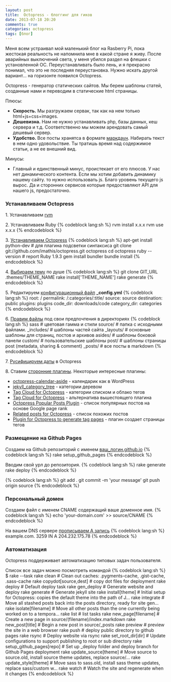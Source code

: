 ```yaml
---
layout: post
title:  Octopress - блоггинг для гиков
date: 2013-07-18 20:20
comments: true
categories: octopress
tags: [блог]
---
```

Меня всем устраивал мой маленький блог на Rasberry Pi, пока жестокая реальность не напомнила мне в какой стране я живу. После аварийных выключений света, у меня убился раздел на флешки с установленной ОС. Переустанавливать было лень, и я прекрасно понимал, что это не последняя переустановка. Нужно искать другой вариант... на горизонте появился Octopress.

<!-- more -->

Octopress - генератор статических сайтов. Мы берем шаблоны статей, созданные нами и переводим в статические html страницы.

Плюсы:

* **Скорость.** Мы разгружаем сервак, так как на нем только html+js+css+images. 
* **Дешевизна.** Нам не нужно устанавливать php, базы данных, кеш сервера и т.д. Соответственно мы можем арендовать самый дешевый сервер.
* **Удобство.** Все посты хранятса в формате [маркдаун](http://ru.wikipedia.org/wiki/Markdown). Набирать текст в нем одно удовольствие. Ты тратишь время над содержимое статьи, а не ее внешний вид.

Минусы:

* Главный и единственный минус, проистекает от его плюсов. У нас нет динамического контента. Если мы хотим добавить динамику нашему сайту. то нужно использовать js. Благо уровень текущего js вырос. Да и сторонних сервисов которые предоставляют API для нашего js, предостаточно.

### Устанавливаем Octopress

1\. Устанавливаем [rvm](https://rvm.beginrescueend.com/rvm/install/)

2\. Устанавливаем Ruby
{% codeblock lang:sh %}
rvm install x.x.x
rvm use x.x.x
{% endcodeblock %}

3\. [Устанавливаем Octopress](http://octopress.org/docs/setup/)
{% codeblock lang:sh %}
apt-get install python-dev # для плагина подсветки синтаксиса
git clone git://github.com/imathis/octopress.git octopress
cd octopress 
ruby --version # report Ruby 1.9.3
gem install bundler
bundle install
{% endcodeblock %}

4\. [Выбираем тему](https://github.com/imathis/octopress/wiki/3rd-Party-Octopress-Themes) по душе
{% codeblock lang:sh %}
git clone GIT_URL .themes/THEME_NAME
rake install['THEME_NAME']
rake generate
{% endcodeblock %}

5\. Редактируем [конфигурационный файл](http://octopress.org/docs/configuring/) **_config.yml**
{% codeblock lang:sh %}
root: /
permalink: /:categories/:title/
source: source
destination: public
plugins: plugins
code_dir: downloads/code
category_dir: categories
{% endcodeblock %}

6\. [Правим файлы](http://octopress.org/docs/theme/template/) под свои предпочтения в директориях
{% codeblock lang:sh %}
sass 						# цветовая гамма и стили
source/ 					# папка с исходными файлами. 
		_includes/    		# шаблоны частей сайта
		_layouts/     		# основные шаблоны для страниц, постов и архивов
				asides/		# шаблоны боковой панели
				custom/		# пользовательские шаблоны
				post/		# шаблоны страницы post (metadata, sharing & comment)
		_posts/    			# все посты в markdown
{% endcodeblock %}


7\. [Русифицируем даты](http://maxmikheev.ru/blog/2012/07/13/russian-dates-in-octopress/) в Octopress 

8\. Ставим [сторонние плагины](https://github.com/imathis/octopress/wiki/3rd-party-plugins). Некоторые интересные плагины:

* [octopress-calendar-aside](https://github.com/neerajcse/octopress-calendar-aside) - календарик как в WordPress
* [jekyll_category_tree](https://github.com/matthiasbeyer/jekyll_category_tree) - категории деревом
* [Tag Cloud for Octopress](https://github.com/alswl/octopress-category-list) - категории списком и облако тегов
* [Tag Cloud for Octopress](https://github.com/tokkonopapa/octopress-tagcloud) - альтернатива вышестоящего плагина
* [Octopress Popular Posts Plugin](https://github.com/octopress-themes/popular-posts) - список популярных постов на основе Google page rank
* [Related posts for Octopress](https://github.com/jcftang/octopress-relatedposts) - список похожих постов
* [Plugin for Octopress to generate tag pages](https://github.com/robbyedwards/octopress-tag-pages) - плагин создает страницы тегов

### Размещение на Github Pages
Создаем на Github репозиторий с именем [ваш_логин.github.io](http://octopress.org/docs/deploying/github/)
{% codeblock lang:sh %}
rake setup_github_pages
{% endcodeblock %}

Вводим свой урл до репозитория.
{% codeblock lang:sh %}
rake generate
rake deploy
{% endcodeblock %}

{% codeblock lang:sh %}
git add .
git commit -m 'your message'
git push origin source
{% endcodeblock %}

### Персональный домен
Создаем файл с именем CNAME содержащий ваше доменное имя.
{% codeblock lang:sh %}
echo 'your-domain.com' >> source/CNAME
{% endcodeblock %}

На вашем DNS сервере [прописываем А запись](https://help.github.com/articles/setting-up-a-custom-domain-with-pages)
{% codeblock lang:sh %}
example.com.  3259    IN      A       204.232.175.78
{% endcodeblock %}

### Автоматизация
Octopress поддерживает автоматизацию типовых задач пользователя.

Список все задач можно посмотреть командой
{% codeblock lang:sh %}
$ rake --task
rake clean                     # Clean out caches: .pygments-cache, .gist-cache, .sass-cache
rake copydot[source,dest]      # copy dot files for deployment
rake deploy                    # Default deploy task
rake gen_deploy                # Generate website and deploy
rake generate                  # Generate jekyll site
rake install[theme]            # Initial setup for Octopress: copies the default theme into the path of J...
rake integrate                 # Move all stashed posts back into the posts directory, ready for site gen...
rake isolate[filename]         # Move all other posts than the one currently being worked on to a tempora...
rake list                      # list tasks
rake new_page[filename]        # Create a new page in source/(filename)/index.markdown
rake new_post[title]           # Begin a new post in source/_posts
rake preview                   # preview the site in a web browser
rake push                      # deploy public directory to github pages
rake rsync                     # Deploy website via rsync
rake set_root_dir[dir]         # Update configurations to support publishing to root or sub directory
rake setup_github_pages[repo]  # Set up _deploy folder and deploy branch for Github Pages deployment
rake update_source[theme]      # Move source to source.old, install source theme updates, replace source/...
rake update_style[theme]       # Move sass to sass.old, install sass theme updates, replace sass/custom w...
rake watch                     # Watch the site and regenerate when it changes
{% endcodeblock %}



